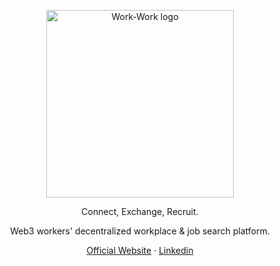 <div align="center">
  <p><img src="../assets/" alt="Work-Work logo" width="300" height="300"></p>
  <p> Connect, Exchange, Recruit. </p>
   <p> Web3 workers' decentralized workplace & job search platform. </p>
  <p>
    <a href="https://work-work.org">Official Website</a>
    ·
    <a href="https://www.linkedin.com/company/105298407/">Linkedin</a>
  </p>
</div>

